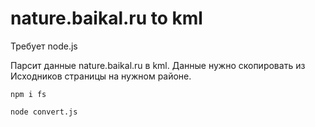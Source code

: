 # nature.baikal.ru to kml

Требует node.js

Парсит данные nature.baikal.ru в kml. Данные нужно скопировать из Исходников страницы на нужном районе.

```
npm i fs

node convert.js
```
